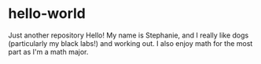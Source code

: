 # hello-world
Just another repository
Hello! My name is Stephanie, and I really like dogs (particularly my black labs!) and working out. 
I also enjoy math for the most part as I'm a math major. 
